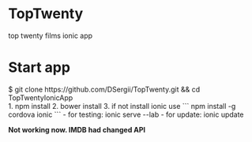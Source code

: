 # TopTwenty
top twenty films ionic app

<h1>Start app</h1>
$ git clone https://github.com/DSergii/TopTwenty.git && cd TopTwentyIonicApp <br />
1. npm install
2. bower install
3. if not install ionic use 
``` npm install -g cordova ionic
```
- for testing: ionic serve --lab
- for update: ionic update

<strong>Not working now. IMDB had changed API </strong>

